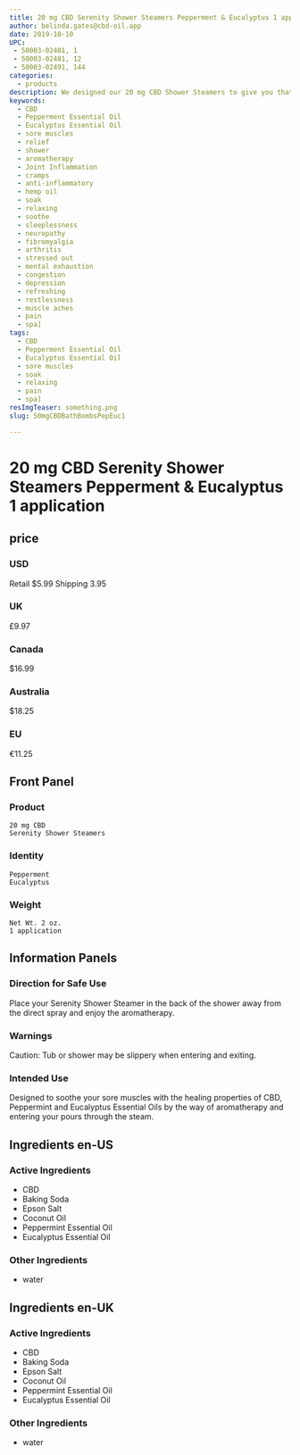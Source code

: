 ```yaml
---
title: 20 mg CBD Serenity Shower Steamers Pepperment & Eucalyptus 1 app
author: belinda.gates@cbd-oil.app
date: 2019-10-10
UPC: 
 - 50003-02401, 1
 - 50003-02481, 12
 - 50003-02491, 144
categories:
  - products
description: We designed our 20 mg CBD Shower Steamers to give you that spa feeling and help soothe your sore muscles by taking advantage of the healing properties of CBD, Peppermint and Eucalyptus Essential Oils by using the steam to help enter your body. Educate Yourself. Learn more now about research regarding active ingredients. Buy now for $12.99 USD.
keywords: 
  - CBD
  - Pepperment Essential Oil
  - Eucalyptus Essential Oil
  - sore muscles
  - relief
  - shower
  - aromatherapy
  - Joint Inflammation
  - cramps
  - anti-inflammatory
  - hemp oil
  - soak
  - relaxing
  - soothe
  - sleeplessness
  - neuropathy
  - fibromyalgia
  - arthritis
  - stressed out
  - mental exhaustion
  - congestion
  - depression
  - refreshing
  - restlessness
  - muscle aches
  - pain
  - spa]
tags: 
  - CBD
  - Pepperment Essential Oil
  - Eucalyptus Essential Oil
  - sore muscles
  - soak
  - relaxing
  - pain
  - spa]
resImgTeaser: something.png
slug: 50mgCBDBathBombsPepEuc1

---
```


# 20 mg CBD Serenity Shower Steamers Pepperment & Eucalyptus 1 application
## price
### USD
Retail $5.99
Shipping 3.95
### UK
£9.97
### Canada
$16.99
### Australia
$18.25
### EU
€11.25
## Front Panel
### Product
    20 mg CBD
    Serenity Shower Steamers 
### Identity
    Pepperment
    Eucalyptus
### Weight
    Net Wt. 2 oz.
    1 application
## Information Panels
### Direction for Safe Use
Place your Serenity Shower Steamer in the back of the shower away from the direct spray and enjoy the aromatherapy.

### Warnings
<span class="WarningTheme">
  Caution: Tub or shower may be slippery when entering and exiting.
</span>

### Intended Use
Designed to soothe your sore muscles with the healing properties of CBD, Peppermint and Eucalyptus Essential Oils by the way of aromatherapy and entering your pours through the steam.
## Ingredients en-US 
### Active Ingredients
* CBD
* Baking Soda
* Epson Salt
* Coconut Oil
* Peppermint Essential Oil
* Eucalyptus Essential Oil
### Other Ingredients
* water
## Ingredients en-UK 
### Active Ingredients
* CBD
* Baking Soda
* Epson Salt
* Coconut Oil
* Peppermint Essential Oil
* Eucalyptus Essential Oil
### Other Ingredients
* water
